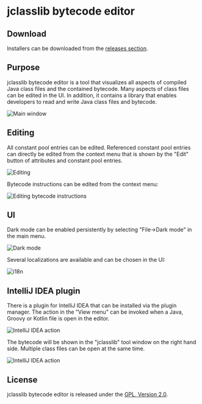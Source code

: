# jclasslib bytecode editor

## Download

Installers can be downloaded from the [releases section](https://github.com/ingokegel/jclasslib/releases).

## Purpose

jclasslib bytecode editor is a tool that visualizes all aspects of compiled Java class files and the contained bytecode.
Many aspects of class files can be edited in the UI.
In addition, it contains a library that enables developers to read and write Java class files and bytecode.

![Main window](web/screenshots/main_light.png)

## Editing

All constant pool entries can be edited. Referenced constant pool entries can directly be edited from the context
menu that is shown by the "Edit" button of attributes and constant pool entries.

![Editing](web/screenshots/edit_constant_value.png)

Bytecode instructions can be edited from the context menu:

![Editing bytecode instructions](web/screenshots/edit_opcode_popup.png)

## UI

Dark mode can be enabled persistently by selecting "File->Dark mode" in the main menu. 

![Dark mode](web/screenshots/main_dark.png)

Several localizations are available and can be chosen in the UI:

![i18n](web/screenshots/language_switcher.png)

## IntelliJ IDEA plugin

There is a plugin for IntelliJ IDEA that can be installed via the plugin manager. The action in the "View menu" 
can be invoked when a Java, Groovy or Kotlin file is open in the editor.

![IntelliJ IDEA action](web/screenshots/ij_action.png)

The bytecode will be shown in the "jclasslib" tool window on the right hand side. Multiple class files can be open
at the same time.

![IntelliJ IDEA action](web/screenshots/ij_window.png)

## License

jclasslib bytecode editor is released under the [GPL, Version 2.0](https://www.gnu.org/licenses/gpl-2.0.html).
